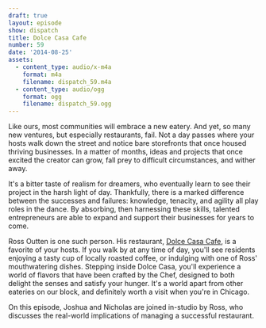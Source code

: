 ```yaml
---
draft: true
layout: episode
show: dispatch
title: Dolce Casa Cafe
number: 59
date: '2014-08-25'
assets:
  - content_type: audio/x-m4a
    format: m4a
    filename: dispatch_59.m4a
  - content_type: audio/ogg
    format: ogg
    filename: dispatch_59.ogg
---
```

Like ours, most communities will embrace a new eatery. And yet, so many new ventures, but especially restaurants, fail. Not a day passes where your hosts walk down the street and notice bare storefronts that once housed thriving businesses. In a matter of months, ideas and projects that once excited the creator can grow, fall prey to difficult circumstances, and wither away.

It's a bitter taste of realism for dreamers, who eventually learn to see their project in the harsh light of day. Thankfully, there is a marked difference between the successes and failures: knowledge, tenacity, and agility all play roles in the dance. By absorbing, then harnessing these skills, talented entrepreneurs are able to expand and support their businesses for years to come.

Ross Outten is one such person. His restaurant, [Dolce Casa Cafe](http://dolcecasachicago.com), is a favorite of your hosts. If you walk by at any time of day, you'll see residents enjoying a tasty cup of locally roasted coffee, or indulging with one of Ross' mouthwatering dishes. Stepping inside Dolce Casa, you'll experience a world of flavors that have been crafted by the Chef, designed to both delight the senses and satisfy your hunger. It's a world apart from other eateries on our block, and definitely worth a visit when you're in Chicago.

On this episode, Joshua and Nicholas are joined in-studio by Ross, who discusses the real-world implications of managing a successful restaurant.